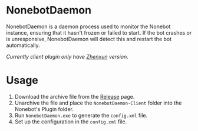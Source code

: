 # NonebotDaemon
NonebotDaemon is a daemon process used to monitor the Nonebot instance, ensuring that it hasn't frozen or failed to start. If the bot crashes or is unresponsive, NonebotDaemon will detect this and restart the bot automatically.

*Currently client plugin only have [Zhenxun](https://github.com/HibiKier/zhenxun_bot) version.*

# Usage
1. Download the archive file from the [Release](https://github.com/XKaguya/NonebotDaemon/releases/latest) page.
2. Unarchive the file and place the `NonebotDaemon-Client` folder into the Nonebot's Plugin folder.
3. Run `NonebotDaemon.exe` to generate the `config.xml` file.
4. Set up the configuration in the `config.xml` file.
